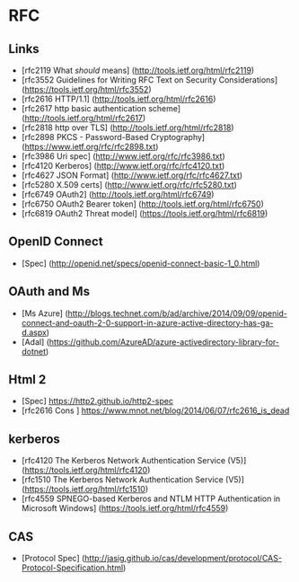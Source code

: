 # RFC


## Links

* [rfc2119 What *should* means]                (http://tools.ietf.org/html/rfc2119)
* [rfc3552 Guidelines for Writing RFC Text on Security Considerations] (https://tools.ietf.org/html/rfc3552)
* [rfc2616 HTTP/1.1]                           (http://tools.ietf.org/html/rfc2616)
* [rfc2617 http basic authentication scheme]   (http://tools.ietf.org/html/rfc2617)
* [rfc2818 http over TLS]                      (http://tools.ietf.org/html/rfc2818)
* [rfc2898 PKCS - Password-Based Cryptography] (https://www.ietf.org/rfc/rfc2898.txt)
* [rfc3986 Uri spec]                           (http://www.ietf.org/rfc/rfc3986.txt)
* [rfc4120 Kerberos]                           (http://www.ietf.org/rfc/rfc4120.txt)
* [rfc4627 JSON Format]                        (http://www.ietf.org/rfc/rfc4627.txt)
* [rfc5280 X.509 certs]                        (http://www.ietf.org/rfc/rfc5280.txt)
* [rfc6749 OAuth2]                             (http://tools.ietf.org/html/rfc6749)
* [rfc6750 OAuth2 Bearer token]                (http://tools.ietf.org/html/rfc6750)
* [rfc6819 OAuth2 Threat model]                (https://tools.ietf.org/html/rfc6819)

## OpenID Connect 

* [Spec] (http://openid.net/specs/openid-connect-basic-1_0.html)

## OAuth and Ms

* [Ms Azure]  (http://blogs.technet.com/b/ad/archive/2014/09/09/openid-connect-and-oauth-2-0-support-in-azure-active-directory-has-ga-d.aspx)
* [Adal]      (https://github.com/AzureAD/azure-activedirectory-library-for-dotnet)

## Html 2

* [Spec] https://http2.github.io/http2-spec
* [rfc2616 Cons ] https://www.mnot.net/blog/2014/06/07/rfc2616_is_dead

## kerberos 

* [rfc4120 The Kerberos Network Authentication Service (V5)] (https://tools.ietf.org/html/rfc4120)
* [rfc1510 The Kerberos Network Authentication Service (V5)] (https://tools.ietf.org/html/rfc1510)
* [rfc4559 SPNEGO-based Kerberos and NTLM HTTP Authentication in Microsoft Windows] (https://tools.ietf.org/html/rfc4559)

## CAS

* [Protocol Spec] (http://jasig.github.io/cas/development/protocol/CAS-Protocol-Specification.html)



